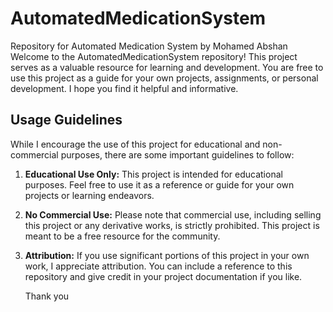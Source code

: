 # AutomatedMedicationSystem
Repository for Automated Medication System by Mohamed Abshan
Welcome to the AutomatedMedicationSystem repository! This project serves as a valuable resource for learning and development. You are free to use this project as a guide for your own projects, assignments, or personal development. I hope you find it helpful and informative.

## Usage Guidelines

While I encourage the use of this project for educational and non-commercial purposes, there are some important guidelines to follow:

1. **Educational Use Only:** This project is intended for educational purposes. Feel free to use it as a reference or guide for your own projects or learning endeavors.

2. **No Commercial Use:** Please note that commercial use, including selling this project or any derivative works, is strictly prohibited. This project is meant to be a free resource for the community.

3. **Attribution:** If you use significant portions of this project in your own work, I appreciate attribution. You can include a reference to this repository and give credit in your project documentation if you like.

   Thank you
